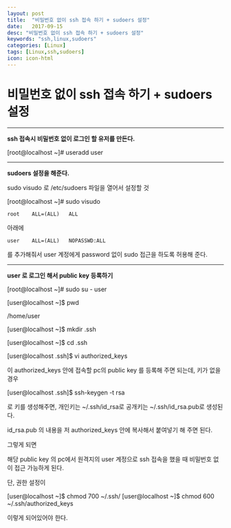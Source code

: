 ```yaml
---
layout: post
title:  "비밀번호 없이 ssh 접속 하기 + sudoers 설정"
date:   2017-09-15
desc: "비밀번호 없이 ssh 접속 하기 + sudoers 설정"
keywords: "ssh,linux,sudoers"
categories: [Linux]
tags: [Linux,ssh,sudoers]
icon: icon-html
---
```


**비밀번호 없이 ssh 접속 하기 + sudoers 설정**
===============================================

---

**ssh 접속시 비밀번호 없이 로그인 할 유저를 만든다.**

[root@localhost ~]# useradd user

---

**sudoers 설정을 해준다.**

sudo visudo 로 /etc/sudoers 파일을 열어서 설정할 것 

[root@localhost ~]# sudo visudo


```
root	ALL=(ALL) 	ALL
```

아래에
```
user	ALL=(ALL)	NOPASSWD:ALL
```
를 추가해줘서 user 계정에게 password 없이 sudo 접근을 하도록 허용해 준다.

---

**user 로 로그인 해서 public key 등록하기**

[root@localhost ~]# sudo su - user

[user@localhost ~]$ pwd

/home/user

[user@localhost ~]$ mkdir .ssh

[user@localhost ~]$ cd .ssh

[user@localhost .ssh]$ vi authorized_keys

이 authorized_keys 안에 접속할 pc의 public key 를 등록해 주면 되는데, 
키가 없을 경우

[user@localhost .ssh]$ ssh-keygen -t rsa

로 키를 생성해주면,
 개인키는 ~/.ssh/id_rsa로 공개키는 ~/.ssh/id_rsa.pub로 생성된다.

id_rsa.pub 의 내용을 저 authorized_keys 안에 복사해서 붙여넣기 해 주면 된다.

그렇게 되면

해당 public key 의 pc에서 원격지의 user 계정으로 ssh 접속을 했을 때 비밀번호 없이 접근 가능하게 된다.

단, 권한 설정이

[user@localhost ~]$ chmod 700 ~/.ssh/
[user@localhost ~]$ chmod 600 ~/.ssh/authorized_keys

이렇게 되어있어야 한다.

